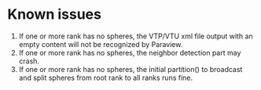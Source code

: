 # Known issues
1. If one or more rank has no spheres, the VTP/VTU xml file output with an empty content will not be recognized by Paraview. 
2. If one or more rank has no spheres, the neighbor detection part may crash.
3. If one or more rank has no spheres, the initial partition() to broadcast and split spheres from root rank to all ranks runs fine. 